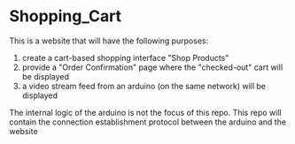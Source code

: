 # Shopping_Cart

This is a website that will have the following purposes:
1. create a cart-based shopping interface "Shop Products"
2. provide a "Order Confirmation" page where the "checked-out" cart will be displayed
3. a video stream feed from an arduino (on the same network) will be displayed

The internal logic of the arduino is not the focus of this repo. This repo will contain the connection establishment protocol between the arduino and the website
